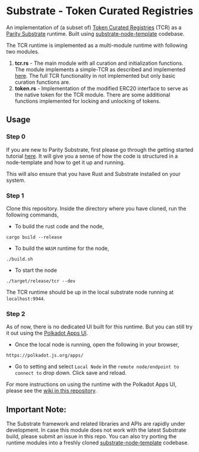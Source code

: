 # Substrate - Token Curated Registries

An implementation of (a subset of) [Token Curated Registries](https://medium.com/@ilovebagels/token-curated-registries-1-0-61a232f8dac7) (TCR) as a [Parity Substrate](https://www.parity.io/substrate/) runtime. Built using [substrate-node-template](https://github.com/paritytech/substrate-node-template) codebase.

The TCR runtime is implemented as a multi-module runtime with following two modules.

1. **tcr.rs** - The main module with all curation and initialization functions. The module implements a simple-TCR as described and implemented [here](https://github.com/gautamdhameja/simple-tcr). The full TCR functionality in not implemented but only basic curation functions are.
2. **token.rs** - Implementation of the modified ERC20 interface to serve as the native token for the TCR module. There are some additional functions implemented for locking and unlocking of tokens.

## Usage

### Step 0

If you are new to Parity Substrate, first please go through the getting started tutorial [here](https://substrate.readme.io/docs/creating-a-custom-substrate-chain). It will give you a sense of how the code is structured in a node-template and how to get it up and running.

This will also ensure that you have Rust and Substrate installed on your system.

### Step 1

Clone this repository. Inside the directory where you have cloned, run the following commands,

* To build the rust code and the node,

```
cargo build --release
```

* To build the `WASM` runtime for the node,

```
./build.sh
```

* To start the node

```
./target/release/tcr --dev
```

The TCR runtime should be up in the local substrate node running at `localhost:9944`.

### Step 2

As of now, there is no dedicated UI built for this runtime. But you can still try it out using the [Polkadot Apps UI](https://polkadot.js.org/apps/).

* Once the local node is running, open the following in your browser,

```
https://polkadot.js.org/apps/
```

* Go to setting and select `Local Node` in the `remote node/endpoint to connect to` drop down. Click save and reload.

For more instructions on using the runtime with the Polkadot Apps UI, please see the [wiki in this repository](https://github.com/gautamdhameja/substrate-tcr/wiki/How-to-test-the-TCR-runtime-using-Polkadot-Apps-Portal).

## Important Note:

 The Substrate framework and related libraries and APIs are rapidly under development. In case this module does not work with the latest Substrate build, please submit an issue in this repo. You can also try porting the runtime modules into a freshly cloned [substrate-node-template](https://github.com/paritytech/substrate-node-template) codebase.
